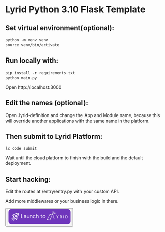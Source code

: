 ﻿# Lyrid Python 3.10 Flask Template

## Set virtual environment(optional):
```
python -m venv venv
source venv/bin/activate
```

## Run locally with:
```
pip install -r requirements.txt
python main.py
```

Open http://localhost:3000

## Edit the names (optional):
Open .lyrid-definition and change the App and Module name, because this will override another applications with the same name in the platform.

## Then submit to Lyrid Platform:

```
lc code submit
```
Wait until the cloud platform to finish with the build and the default deployment.

## Start hacking:

Edit the routes at /entry/entry.py with your custom API. 

Add more middlewares or your business logic in there.

<a href="https://app.lyrid.io/login?one-click-deploy=true&origin=github&repository-url=https://github.com/LyridInc/Flask-Python3.10-Template.git&env=empty&project-type=Flask&repo-name=Flask-Python3.10-Template">
  <button>
    <img src="/entry/dist/assets/svg/ocd_deploy_to_lyrid.svg" style="height: 50px; width:200px;"/>
  </button>
</a>

